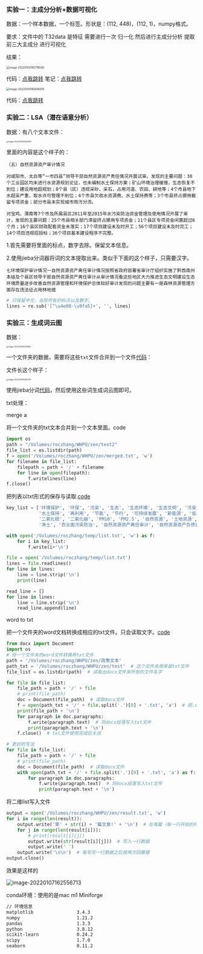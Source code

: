 ### 实验一：主成分分析+数据可视化

数据：一个样本数据，一个标签。形状是：(112, 448)，(112, 1)，numpy格式。

要求：文件中的  T32data   是特征   需要进行一次  归一化   然后进行主成分分析  提取前三大主成分   进行可视化

结果：

<img src="https://cdn.jsdelivr.net/gh/dlagez/img@master/image-20220104192718040.png" alt="image-20220104192718040" style="zoom: 50%;" />

代码：[点我跳转](https://github.com/dlagez/bigdata/blob/master/demo1_analysis_plt/demo1_analysis_plt.py)    笔记：[点我跳转](https://github.com/dlagez/java-note-mac/blob/master/python/%E5%B0%8F%E5%AE%9E%E9%AA%8C/1.%E4%B8%BB%E6%88%90%E5%88%86%E5%88%86%E6%9E%90%26%E7%94%BB%E5%9B%BE.md)

<img src="https://cdn.jsdelivr.net/gh/dlagez/img@master/image-20220104192806415.png" alt="image-20220104192806415" style="zoom:50%;" />

代码：[点我跳转](https://github.com/dlagez/bigdata/blob/master/demo1_analysis_plt/demo2_analysis_plt.py)

### 实验二：LSA（潜在语意分析）

数据：有八个文本文件：

<img src="https://cdn.jsdelivr.net/gh/dlagez/img@master/image-20220104192824619.png" alt="image-20220104192824619" style="zoom: 33%;" />

里面的内容是这个样子的：

```
（五）自然资源资产审计情况

对咸阳市、太白等“一市四县”领导干部自然资源资产责任情况开展试审。发现的主要问题：30个工业园区均未进行水资源规划论证，也未编制水土保持方案；矿山环境治理缓慢，生态恢复不到位；建设用地超规划；8个县（区）违规采砂、采石，占用河道、农田、耕地等；4个市县地下水超采严重，取水许可管理不到位；4个市县欠收水资源费、水土保持费等；3个市县挤占挪用截留专项资金；部分市县未实现城市雨污分流。

对宝鸡、渭南等7个市及所属县区2011年至2015年水污染防治资金管理及使用情况开展了审计，发现的主要问题：25个市县相关部门滞留挤占挪用专项资金；11个县区专项资金闲置超过6个月；16个县区财政配套资金未落实；17个项目建设未及时开工；56个项目建设未及时完工；14个项目违规招投标；36个项目基本建设程序不完整。
```

1.首先需要将里面的标点，数字去除。保留文本信息。

2.使用jieba分词器将词的文本提取出来。类似于下面的这个样子，只需要汉字。

```
七环境保护审计情况一自然资源资产离任审计情况按照省政府部署省审计厅组织实施了黔西南州本级及个县区领导干部自然资源资产离任审计从审计情况看这些地区大力推进生态文明建设生态环境质量逐步改善自然资源管理和环境保护总体较好审计发现的问题主要有一是森林资源管理方面存在违法征占用林地擅
```

```python
# 只保留中文，去除所有的标点以及数字。
lines = re.sub('[^\u4e00-\u9fa5]+', '', lines)
```



### 实验三：生成词云图

数据：

<img src="https://cdn.jsdelivr.net/gh/dlagez/img@master/image-20220104191310663.png" alt="image-20220104191310663" style="zoom: 33%;" />

一个文件夹的数据，需要将这些`txt`文件合并到一个文件[代码](https://github.com/dlagez/bigdata/blob/master/demo2_wordCloud/merge_files.py)：

文件长这个样子：

<img src="https://cdn.jsdelivr.net/gh/dlagez/img@master/image-20220104192007110.png" alt="image-20220104192007110" style="zoom: 33%;" />

使用jieba分词[代码](https://github.com/dlagez/bigdata/blob/master/demo2_wordCloud/demo.py)，然后使用这些词生成词云图即可。



txt处理：

merge a

将一个文件夹的txt文本合并到一个文本里面。code

```python
import os
path = "/Volumes/roczhang/WHPU/zen/text2"
file_list = os.listdir(path)
f = open('/Volumes/roczhang/WHPU/zen/merged.txt', 'w')
for filename in file_list:
    filepath = path + '/' + filename
    for line in open(filepath):
        f.writelines(line)
f.close()
```



把列表以txt形式的保存与读取.[code](https://github.com/dlagez/bigdata/blob/master/demo3_/test.py)

```python
key_list = ['环境保护', '环保', '污染', '生态', '生态环境', '生态文明', '污染', '减排', '排污', '能耗', '水耗', '污水处理', '污水治理', '污染防治', '节水',
            '水土保持', '再利用', '节能', '节约', '可持续发展', '新能源', '低碳', '绿色', '绿化', '绿色发展', '空气', '饮水安全', '水质', '化学需氧量', '氨氮',
            '二氧化硫', '二氧化碳', 'PM10', 'PM2.5', '自然资源', '土地资源', '耕地', '水资源', '矿山', '森林', '海洋', '草原', '土壤', '蓝天', '碧水',
            '净土', '农业面污染防治', '自然资源资产离任审计', '自然资源资产负债表', '河长制', '湖长制', '中央环境保护督察']

with open('/Volumes/roczhang/temp/list.txt', 'w') as f:
    for i in key_list:
        f.write(i+'\n')

file = open('/Volumes/roczhang/temp/list.txt')
lines = file.readlines()
for line in lines:
    line = line.strip('\n')
    print(line)

read_line = []
for line in lines:
    line = line.strip('\n')
    read_line.append(line)
```



word to txt

把一个文件夹的word文档转换成相应的txt文件。只会读取文字。[code](https://github.com/dlagez/bigdata/blob/master/demo3_/word_to_txt.py)

```python
from docx import Document
import os
# 将一个文件夹的word文件转换称txt文件
path = '/Volumes/roczhang/WHPU/zen/政策文本'
path_txt = '/Volumes/roczhang/WHPU/zen/test'  # 这个文件夹用来装txt文件
file_list = os.listdir(path)  # 读取出docx文件夹所有的文件名字

for file in file_list:
    file_path = path + '/' + file
    # print(file_path)
    doc = Document(file_path)  # 读取docx文件
    f = open(path_txt + '/' + file.split('.')[0] + '.txt', 'a')  # 把.docx的后缀改成txt，并创建txt文件。
    print(file_path + '\n')
    for paragraph in doc.paragraphs:
        f.write(paragraph.text)  # 将docx段落写入txt文件
        print(paragraph.text + '\n')
    f.close()  # txt文件使用完成后关闭

# 更好的写法
for file in file_list:
    file_path = path + '/' + file
    # print(file_path)
    doc = Document(file_path)  # 读取docx文件
    with open(path_txt + '/' + file.split('.')[0] + '.txt', 'a') as f:
        for paragraph in doc.paragraphs:
            f.write(paragraph.text)  # 将docx段落写入txt文件
            print(paragraph.text + '\n')
```



将二维list写入文件

```python
output = open('/Volumes/roczhang/WHPU/zen/result.txt', 'w')
for i in range(len(result)):
    output.write('第' + str(i) + '篇文章!' + '\n')  # 在每篇（每一行开始的时候做一个标记）
    for j in range(len(result[i])):
        # print(result[i][j])
        output.write(str(result[i][j]))  # 写入一行数据
        output.write(' ')
    output.write('\n\n')  # 每写完一行数据之后按两次回撤键
output.close()
```

效果是这样的

![image-20220107162556713](https://cdn.jsdelivr.net/gh/dlagez/img@master/image-20220107162556713.png)

conda环境：使用的是mac m1 Miniforge

```bash
// 环境信息
matplotlib                3.4.3
numpy                     1.21.2
pandas                    1.3.3           
python                    3.8.12          
scikit-learn              0.24.2           
scipy                     1.7.0            
seaborn                   0.11.2            
```





